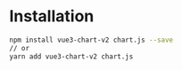 # Installation

```sh
npm install vue3-chart-v2 chart.js --save
// or
yarn add vue3-chart-v2 chart.js
```

##
